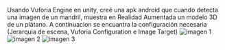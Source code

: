 Usando Vuforia Engine en unity, creé una apk android que cuando detecta una imagen de un mandril, muestra en Realidad Aumentada un modelo 3D de un plátano. A continuacion se encuantra la configuración necesaria (Jerarquia de escena, Vuforia Configuration e Image Target)
![imagen 1](https://github.com/alu0101325583/Interfaces-Inteligentes/blob/main/Lab%204/media/escena.png)
![imagen 2](https://github.com/alu0101325583/Interfaces-Inteligentes/blob/main/Lab%204/media/VuforiaConfig.png)
![imagen 3](https://github.com/alu0101325583/Interfaces-Inteligentes/blob/main/Lab%204/media/imageTarget.png)
